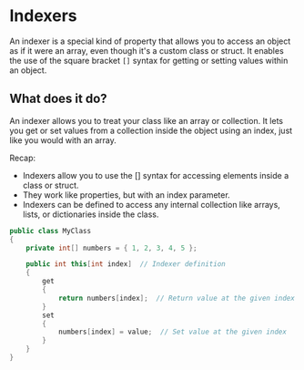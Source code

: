 # Indexers
An indexer is a special kind of property that allows you to access an object as if it were an array, even though it's a custom class or struct. It enables the use of the square bracket `[]` syntax for getting or setting values within an object.


## What does it do?
An indexer allows you to treat your class like an array or collection. It lets you get or set values from a collection inside the object using an index, just like you would with an array.

Recap:
- Indexers allow you to use the [] syntax for accessing elements inside a class or struct.
- They work like properties, but with an index parameter.
- Indexers can be defined to access any internal collection like arrays, lists, or dictionaries inside the class.

```cs
public class MyClass
{
    private int[] numbers = { 1, 2, 3, 4, 5 };

    public int this[int index]  // Indexer definition
    {
        get
        {
            return numbers[index];  // Return value at the given index
        }
        set
        {
            numbers[index] = value;  // Set value at the given index
        }
    }
}
```
